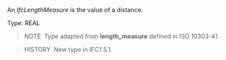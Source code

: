An _IfcLengthMeasure_ is the value of a distance.

Type: REAL

> NOTE&nbsp; Type adapted from **length_measure** defined in ISO 10303-41.

> HISTORY&nbsp; New type in IFC1.5.1.